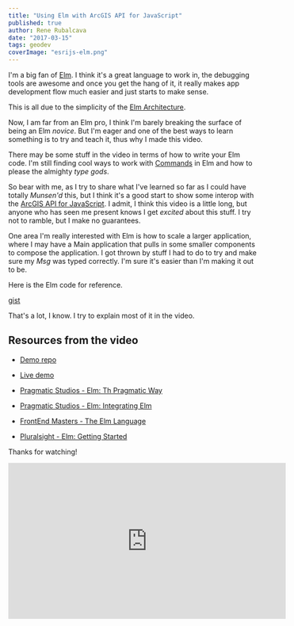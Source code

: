 ```yaml
---
title: "Using Elm with ArcGIS API for JavaScript"
published: true
author: Rene Rubalcava
date: "2017-03-15"
tags: geodev
coverImage: "esrijs-elm.png"
---
```


I'm a big fan of [Elm](http://elm-lang.org/). I think it's a great language to work in, the debugging tools are awesome and once you get the hang of it, it really makes app development flow much easier and just starts to make sense.

This is all due to the simplicity of the [Elm Architecture](https://guide.elm-lang.org/architecture/).

Now, I am far from an Elm pro, I think I'm barely breaking the surface of being an Elm _novice_. But I'm eager and one of the best ways to learn something is to try and teach it, thus why I made this video.

There may be some stuff in the video in terms of how to write your Elm code. I'm still finding cool ways to work with [Commands](https://www.elm-tutorial.org/en/03-subs-cmds/02-commands.html) in Elm and how to please the almighty _type gods_.

So bear with me, as I try to share what I've learned so far as I could have totally _Munsen'd_ this, but I think it's a good start to show some interop with the [ArcGIS API for JavaScript](https://developers.arcgis.com/javascript/). I admit, I think this video is a little long, but anyone who has seen me present knows I get _excited_ about this stuff. I try not to ramble, but I make no guarantees.

One area I'm really interested with Elm is how to scale a larger application, where I may have a Main application that pulls in some smaller components to compose the application. I got thrown by stuff I had to do to try and make sure my _Msg_ was typed correctly. I'm sure it's easier than I'm making it out to be.

Here is the Elm code for reference.

[gist](https://gist.github.com/odoe/d5eb36e4924745b03bc11614db70b3f9)

That's a lot, I know. I try to explain most of it in the video.

## Resources from the video

- [Demo repo](https://github.com/odoe/elm-jsapi4)
- [Live demo](https://odoe.github.io/elm-jsapi4)

- [Pragmatic Studios - Elm: Th Pragmatic Way](https://pragmaticstudio.com/elm)

- [Pragmatic Studios - Elm: Integrating Elm](https://pragmaticstudio.com/courses/integrating-elm)
- [FrontEnd Masters - The Elm Language](https://frontendmasters.com/courses/elm/)
- [Pluralsight - Elm: Getting Started](https://app.pluralsight.com/library/courses/elm-getting-started/table-of-contents)

Thanks for watching!

<iframe width="560" height="315" src="https://www.youtube.com/embed/773PkqI5QzA" frameborder="0" allowfullscreen></iframe>
